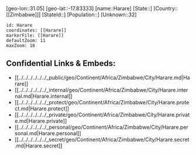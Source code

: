 ﻿---
location: [-17.83333,31.05]
mapzoom: [7,12] 
mapmarker: city 
type: City
tags:
- geo/City


SpocWebEntityId: 35944
isDeleted: false
confidential: public

---
[geo-lon::31.05]
[geo-lat::-17.83333]
[name::Harare]
[State::]
[Country::[[Zimbabwe]]]
[StateId::]
[Population::]
[Unknown::32]


```leaflet
id: Harare
coordinates: [[Harare]]
markerFile: [[Harare]]
defaultZoom: 11 
maxZoom: 18
```


## Confidential Links & Embeds: 
- [[../../../../../../_public/geo/Continent/Africa/Zimbabwe/City/Harare.md|Harare]] 
- [[../../../../../../_internal/geo/Continent/Africa/Zimbabwe/City/Harare.internal.md|Harare.internal]] 
- [[../../../../../../_protect/geo/Continent/Africa/Zimbabwe/City/Harare.protect.md|Harare.protect]] 
- [[../../../../../../_private/geo/Continent/Africa/Zimbabwe/City/Harare.private.md|Harare.private]] 
- [[../../../../../../_personal/geo/Continent/Africa/Zimbabwe/City/Harare.personal.md|Harare.personal]] 
- [[../../../../../../_secret/geo/Continent/Africa/Zimbabwe/City/Harare.secret.md|Harare.secret]] 
